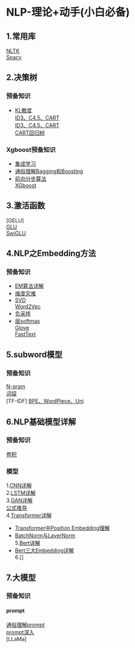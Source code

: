 # NLP-理论+动手(小白必备)
## 1.常用库
[NLTK](https://www.nltk.org/)<br>
[Spacy]()<br>
## 2.决策树
### 预备知识
* [KL散度](https://zhuanlan.zhihu.com/p/100676922)<br>
[ID3、C4.5、CART](https://zhuanlan.zhihu.com/p/85731206)<br>
[ID3、C4.5、CART](https://zhuanlan.zhihu.com/p/139523931)<br>
[CART回归树](https://zhuanlan.zhihu.com/p/139519852)<br>
### Xgboost预备知识
* [集成学习](https://zhuanlan.zhihu.com/p/39920405)<br>
* [通俗理解Bagging和Boosting](https://zhuanlan.zhihu.com/p/37730184)<br>
* [前向分步算法](https://blog.csdn.net/kateswall/article/details/70765767)<br>
[XGboost](https://zhuanlan.zhihu.com/p/162001079)<br>
## 3.激活函数
[GELU]<br>
[GLU]()<br>
[SwiGLU](https://zhuanlan.zhihu.com/p/650237644)
## 4.NLP之Embedding方法
### 预备知识
* [EM算法详解](https://zhuanlan.zhihu.com/p/40991784)<br>
* [维度灾难](https://www.zhihu.com/question/27836140)<br>
* [SVD](https://zhuanlan.zhihu.com/p/29846048)<br>
[Word2Vec]()<br>
* [负采样](https://zhuanlan.zhihu.com/p/39684349#:~:text=%E8%B4%9F%E9%87%87%E6%A0%B7%EF%BC%88negative%20sampling%EF%BC%89%20%E8%A7%A3%E5%86%B3%E4%BA%86%E8%BF%99%E4%B8%AA%E9%97%AE%E9%A2%98%EF%BC%8C%E5%AE%83%E6%98%AF%E7%94%A8%E6%9D%A5%E6%8F%90%E9%AB%98%E8%AE%AD%E7%BB%83%E9%80%9F%E5%BA%A6%E5%B9%B6%E4%B8%94%E6%94%B9%E5%96%84%E6%89%80%E5%BE%97%E5%88%B0%E8%AF%8D%E5%90%91%E9%87%8F%E7%9A%84%E8%B4%A8%E9%87%8F%E7%9A%84%E4%B8%80%E7%A7%8D%E6%96%B9%E6%B3%95%E3%80%82,%E4%B8%8D%E5%90%8C%E4%BA%8E%E5%8E%9F%E6%9C%AC%E6%AF%8F%E4%B8%AA%E8%AE%AD%E7%BB%83%E6%A0%B7%E6%9C%AC%E6%9B%B4%E6%96%B0%E6%89%80%E6%9C%89%E7%9A%84%E6%9D%83%E9%87%8D%EF%BC%8C%20%E8%B4%9F%E9%87%87%E6%A0%B7%E6%AF%8F%E6%AC%A1%E8%AE%A9%E4%B8%80%E4%B8%AA%E8%AE%AD%E7%BB%83%E6%A0%B7%E6%9C%AC%E4%BB%85%E4%BB%85%E6%9B%B4%E6%96%B0%E4%B8%80%E5%B0%8F%E9%83%A8%E5%88%86%E7%9A%84%E6%9D%83%E9%87%8D%20%EF%BC%8C%E8%BF%99%E6%A0%B7%E5%B0%B1%E4%BC%9A%E9%99%8D%E4%BD%8E%E6%A2%AF%E5%BA%A6%E4%B8%8B%E9%99%8D%E8%BF%87%E7%A8%8B%E4%B8%AD%E7%9A%84%E8%AE%A1%E7%AE%97%E9%87%8F%E3%80%82)<br>
* [层softmax](https://zhuanlan.zhihu.com/p/612506559)<br>
[Glove]()<br>
[FastText]()<br>
## 5.subword模型
### 预备知识
[N-gram](https://zhuanlan.zhihu.com/p/32829048)<br>
[词袋]()<br>
[TF-IDF]
[BPE、WordPiece、Uni]()<br>
## 6.NLP基础模型详解
### 预备知识
[卷积](https://blog.csdn.net/weixin_44826203/article/details/126505670)<br>
### 模型
1.[CNN详解](https://zhuanlan.zhihu.com/p/115740415)<br>
2.[LSTM详解]()<br>
3.[GAN详解](https://zhuanlan.zhihu.com/p/28853704)<br>
  [公式推导](https://zhuanlan.zhihu.com/p/78777020)<br>
4.[Transformer详解](https://zhuanlan.zhihu.com/p/338817680)<br>
* [Transformer中Position Embedding理解](https://www.zhihu.com/question/347678607)<br>
* [BatchNorm与LayerNorm](https://zhuanlan.zhihu.com/p/74516930)<br>
5.[Bert详解](https://zhuanlan.zhihu.com/p/98855346)<br>
* [Bert三大Embedding详解](https://blog.csdn.net/weixin_48185819/article/details/122042452)<br>
6.[]
## 7.大模型
### 预备知识
#### prompt
[通俗理解prompt](https://zhuanlan.zhihu.com/p/621522709)<br>
[prompt深入](https://zhuanlan.zhihu.com/p/399295895)<br>
[LLaMa]




